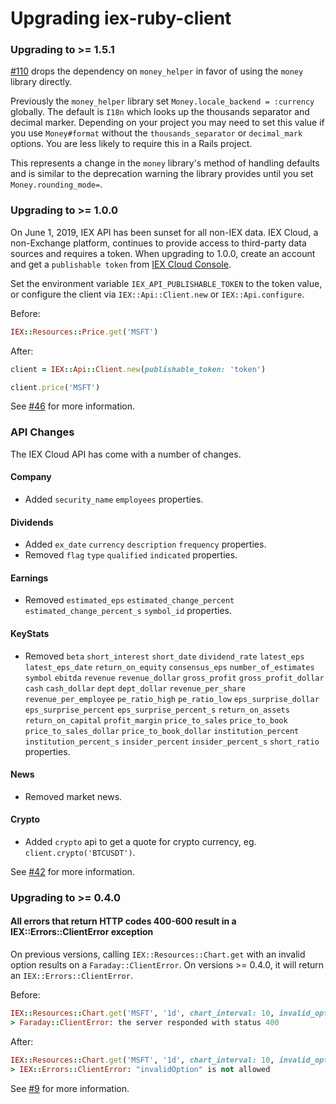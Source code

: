 Upgrading iex-ruby-client
=========================

### Upgrading to >= 1.5.1

[#110](https://github.com/dblock/iex-ruby-client/pull/110) drops the dependency on `money_helper` in favor of using the `money` library directly.

Previously the `money_helper` library set `Money.locale_backend = :currency` globally. The default is `I18n` which looks up the thousands separator and decimal marker. Depending on your project you may need to set this value if you use `Money#format` without the `thousands_separator` or `decimal_mark` options. You are less likely to require this in a Rails project.

This represents a change in the `money` library's method of handling defaults and is similar to the deprecation warning the library provides until you set `Money.rounding_mode=`.

### Upgrading to >= 1.0.0

On June 1, 2019, IEX API has been sunset for all non-IEX data. IEX Cloud, a non-Exchange platform, continues to provide access to third-party data sources and requires a token. When upgrading to 1.0.0, create an account and get a `publishable token` from [IEX Cloud Console](https://iexcloud.io).

Set the environment variable `IEX_API_PUBLISHABLE_TOKEN` to the token value, or configure the client via `IEX::Api::Client.new` or `IEX::Api.configure`.

Before:

```ruby
IEX::Resources::Price.get('MSFT')
```

After:

```ruby
client = IEX::Api::Client.new(publishable_token: 'token')

client.price('MSFT')
```

See [#46](https://github.com/dblock/iex-ruby-client/pull/46) for more information.

### API Changes

The IEX Cloud API has come with a number of changes.

#### Company

* Added `security_name` `employees` properties.

#### Dividends

* Added `ex_date` `currency` `description` `frequency` properties.
* Removed `flag` `type` `qualified` `indicated` properties.

#### Earnings

* Removed `estimated_eps` `estimated_change_percent` `estimated_change_percent_s` `symbol_id` properties.

#### KeyStats

* Removed `beta` `short_interest` `short_date` `dividend_rate` `latest_eps` `latest_eps_date` `return_on_equity` `consensus_eps` `number_of_estimates` `symbol` `ebitda` `revenue` `revenue_dollar` `gross_profit` `gross_profit_dollar` `cash` `cash_dollar` `dept` `dept_dollar` `revenue_per_share` `revenue_per_employee` `pe_ratio_high` `pe_ratio_low` `eps_surprise_dollar` `eps_surprise_percent` `eps_surprise_percent_s` `return_on_assets` `return_on_capital` `profit_margin` `price_to_sales` `price_to_book` `price_to_sales_dollar` `price_to_book_dollar` `institution_percent` `institution_percent_s` `insider_percent` `insider_percent_s` `short_ratio` properties.

#### News

* Removed market news.

#### Crypto

* Added `crypto` api to get a quote for crypto currency, eg. `client.crypto('BTCUSDT')`.

See [#42](https://github.com/dblock/iex-ruby-client/pull/42) for more information.

### Upgrading to >= 0.4.0

#### All errors that return HTTP codes 400-600 result in a IEX::Errors::ClientError exception

On previous versions, calling `IEX::Resources::Chart.get` with an invalid option results on a
`Faraday::ClientError`. On versions >= 0.4.0, it will return an `IEX::Errors::ClientError`.

Before:

```ruby
IEX::Resources::Chart.get('MSFT', '1d', chart_interval: 10, invalid_option: 'foo')
> Faraday::ClientError: the server responded with status 400
```

After:

```ruby
IEX::Resources::Chart.get('MSFT', '1d', chart_interval: 10, invalid_option: 'foo')
> IEX::Errors::ClientError: "invalidOption" is not allowed
```

See [#9](https://github.com/dblock/iex-ruby-client/pull/9) for more information.
